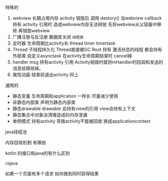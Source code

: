 特殊的
1. webview 
 长期占用内存 activity 销毁后 调用 destory()
当webview callback 持有 activity 引用时 造成webview内存无法释放  先将webview从父容器中移除 再销毁webview
2. 广播注册与反注册 数据库关闭
``线程类``
3. 定时器 生命周期比activity长 thread timer timertask
4. Thread 子线程持久化 Thread直接被GC Root 持有 激活状态的线程 都会持有外部类
  自定义asynctask 在activity生命周期结束时 cancel掉
5. handler msg 持有activity 引用 
    Activity销毁时就将mHandler的回调和发送的消息给移除掉。
6. 属性动画 结束前退出activity 同上

通用的
* 静态变量 生命周期和application 一样长  尽量减少使用
* 非静态内部类 声明为静态内部类
* 静态drawable drawable 会持有view的引用 view会持有上下文
* 静态集合中对象没清理造成的内存泄漏
* 单例模式  持有activity 导致activity不能被回收  换成applicationcontext



java线程池

内存回收机制 有哪些

kotlin 的接口和java的有什么区别

rxjava

如果一个页面有多个请求 如何做到同时获得结果